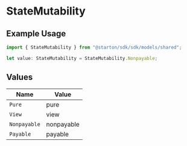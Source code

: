 # StateMutability

## Example Usage

```typescript
import { StateMutability } from "@starton/sdk/sdk/models/shared";

let value: StateMutability = StateMutability.Nonpayable;
```

## Values

| Name         | Value        |
| ------------ | ------------ |
| `Pure`       | pure         |
| `View`       | view         |
| `Nonpayable` | nonpayable   |
| `Payable`    | payable      |